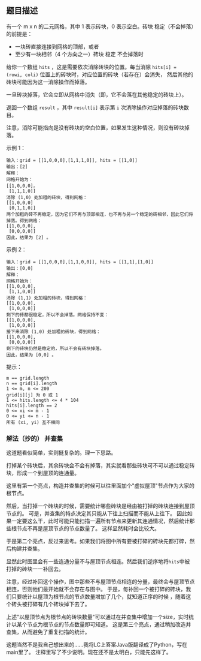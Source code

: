 ## 题目描述
有一个 m x n 的二元网格，其中 1 表示砖块，0 表示空白。砖块 稳定（不会掉落）的前提是：

- 一块砖直接连接到网格的顶部，或者
- 至少有一块相邻（4 个方向之一）砖块 稳定 不会掉落时

给你一个数组 `hits` ，这是需要依次消除砖块的位置。每当消除 `hits[i] = (rowi, coli)` 位置上的砖块时，对应位置的砖块（若存在）会消失，
然后其他的砖块可能因为这一消除操作而掉落。

一旦砖块掉落，它会立即从网格中消失（即，它不会落在其他稳定的砖块上）。

返回一个数组 `result` ，其中 `result[i]` 表示第 `i` 次消除操作对应掉落的砖块数目。

注意，消除可能指向是没有砖块的空白位置，如果发生这种情况，则没有砖块掉落。 

示例 1：
```text
输入：grid = [[1,0,0,0],[1,1,1,0]], hits = [[1,0]]
输出：[2]
解释：
网格开始为：
[[1,0,0,0]，
 [1,1,1,0]]
消除 (1,0) 处加粗的砖块，得到网格：
[[1,0,0,0]
 [0,1,1,0]]
两个加粗的砖不再稳定，因为它们不再与顶部相连，也不再与另一个稳定的砖相邻，因此它们将掉落。得到网格：
[[1,0,0,0],
 [0,0,0,0]]
因此，结果为 [2] 。
```

示例 2：
```text
输入：grid = [[1,0,0,0],[1,1,0,0]], hits = [[1,1],[1,0]]
输出：[0,0]
解释：
网格开始为：
[[1,0,0,0],
 [1,1,0,0]]
消除 (1,1) 处加粗的砖块，得到网格：
[[1,0,0,0],
 [1,0,0,0]]
剩下的砖都很稳定，所以不会掉落。网格保持不变：
[[1,0,0,0], 
 [1,0,0,0]]
接下来消除 (1,0) 处加粗的砖块，得到网格：
[[1,0,0,0],
 [0,0,0,0]]
剩下的砖块仍然是稳定的，所以不会有砖块掉落。
因此，结果为 [0,0] 。
```

提示：
```text
m == grid.length
n == grid[i].length
1 <= m, n <= 200
grid[i][j] 为 0 或 1
1 <= hits.length <= 4 * 104
hits[i].length == 2
0 <= xi <= m - 1
0 <= yi <= n - 1
所有 (xi, yi) 互不相同
```

### 解法（抄的） 并查集
这道题看似简单，实则挺复杂的。理一下思路。

打掉某个砖块后，其余砖块会不会有掉落，其实就看那些砖块可不可以通过稳定砖块，形成一个到屋顶的连通量。

这里有第一个亮点，构造并查集的时候可以往里面加个"虚拟屋顶"节点作为大家的根节点。

然后，当打掉一个砖块的时候，需要统计哪些砖块是经由被打掉的砖块连接到屋顶节点的。
可是，并查集的特点决定其只能从下往上扫描而不能从上往下。
因此如果一定要这么干，此时可能只能扫描一遍所有节点来更新其连通情况，然后统计那些根节点不再是屋顶节点的节点数量了。
这样显然耗时会比较大。

于是第二个亮点，反过来思考。如果我们将图中所有要被打碎的砖块先都打碎，然后构建并查集。

显然此时图里会有一些连通分量不与屋顶节点相连。然后我们逆序地将`hits`中被打掉的砖块一一补回去。

注意，经过补回这个操作，图中那些不与屋顶节点相连的分量，最终会与屋顶节点相连，否则他们最开始就不会存在与图中。
于是，每补回一个被打碎的砖块，我们只要统计以屋顶为根节点的节点数量增加了几个，就知道正序的时候
，随着这个砖头被打碎有几个砖块掉下去了。

上述"以屋顶节点为根节点的砖块数量"可以通过在并查集中增加一个size，实时统计以某个节点为根节点的节点数量即可知道。
这是第三个亮点，通过稍加改造并查集，从而避免了重复扫描的统计。


这题当然不是我自己想出来的……我将LC上答案Java版翻译成了Python，写在main里了。
注释里写了不少说明。现在还不是太明白，只能先这样了。